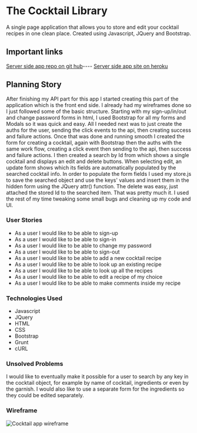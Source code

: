# The Cocktail Library

A single page application that allows you to store and edit your cocktail recipes in one clean
place. Created using Javascript, JQuery and Bootstrap.

## Important links
[Server side app repo on git hub](https://github.com/tslilpress/cocktail-library-server)----
[Server side app site on heroku](https://mysterious-wildwood-12374.herokuapp.com)

## Planning Story
After finishing my API part for this app I started creating this part of the application which is the
front end side. I already had my wireframes done so I just followed some of the basic structure.
Starting with my sign-up/in/out and change password forms in html, I used Bootstrap for all my forms and Modals so it was quick and easy. All I needed next was to just create the auths for the user, sending the click events to the api, then creating success and failure actions.
Once that was done and running smooth I created the form for creating a cocktail, again with Bootstrap then the auths with the same work flow, creating a click event then sending to the api, then success and failure
actions. I then created a search by Id from which shows a single cocktail and displays an edit and delete buttons. When selecting edit, an update form shows which its fields are automatically populated by the searched cocktail info. In order to populate the form fields I used my store.js to save the searched object and use the keys' values and insert them in the hidden form using the JQuery attr() function. The delete was easy, just attached the stored Id to the searched item. That was pretty much it. I used the rest
of my time tweaking some small bugs and cleaning up my code and UI.

### User Stories
- As a user I would like to be able to sign-up
- As a user I would like to be able to sign-in
- As a user I would like to be able to change my password
- As a user I would like to be able to sign-out
- As a user I would like to be able to add a new cocktail recipe
- As a user I would like to be able to look up an existing recipe
- As a user I would like to be able to look up all the recipes
- As a user I would like to be able to edit a recipe of my choice
- As a user I would like to be able to make comments inside my recipe

### Technologies Used
- Javascript
- JQuery
- HTML
- CSS
- Bootstrap
- Grunt
- cURL

### Unsolved Problems
I would like to eventually make it possible for a user to search by any key in the cocktail object, for example by name of cocktail, ingredients or even by the garnish. I would also like to use a separate form
for the ingredients so they could be edited separately.

### Wireframe

![Cocktail app wireframe](https://user-images.githubusercontent.com/68870466/94379391-f6aa1680-00fd-11eb-8865-570579512702.jpg)
